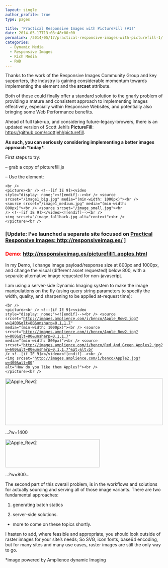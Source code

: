 ```yaml
---
layout: single
author_profile: true
type: pages

title: 'Practical Responsive Images with PictureFill (#1)'
date: 2014-05-17T13:08:48+00:00
permalink: /2014/05/17/practical-responsive-images-with-picturefill-1/
categories:
  - Dynamic Media
  - Responsive Images
  - Rich Media
  - RWD
---
```

Thanks to the work of the Responsive Images Community Group and key supporters, the industry is gaining considerable momentum towards implementing the **<picture>** element and the **srcset** attribute.

Both of these could finally offer a standard solution to the gnarly problem of providing a mature and consistent approach to implementing images effectively, especially within Responsive Websites, and potentially also bringing some Web Performance benefits.

Ahead of full take-up, and considering future-legacy-browers, there is an updated version of Scott Jehl&#8217;s **PictureFill**: <a title="GitHub PictureFIll" href="https://github.com/scottjehl/picturefill" target="_blank">https://github.com/scottjehl/picturefill</a>.

**As such, you can seriously considering implementing a better images approach \*today\*.**

First steps to try:

&#8211; grab a copy of picturefill.js

&#8211; Use the <picture> element:

<code class="prettyprint lang-html">&lt;br />
&lt;picture&gt;&lt;br />
&lt;!--[if IE 9]&gt;&lt;video style="display: none;"&gt;&lt;![endif]--&gt;&lt;br />
&lt;source srcset="/image1_big.jpg" media="(min-width: 1000px)"&gt;&lt;br />
&lt;source srcset="/image1_medium.jpg" media="(min-width: 800px)"&gt;&lt;br />
&lt;source srcset="/image_small.jpg"&gt;&lt;br />
&lt;!--[if IE 9]&gt;&lt;/video&gt;&lt;![endif]--&gt;&lt;br />
&lt;img srcset="/image_fallback.jpg alt="context"&gt;&lt;br />
&lt;/picture&gt;&lt;br />
</code>

### [Update: I&#8217;ve launched a separate site focused on <a title="Practical Responsive Images" href="http://responsiveimag.es/" target="_blank">Practical Responsive Images: http://responsiveimag.es/</a> ]

###

### <span style="color: #ff0000;"><strong>Demo: </strong></span>**<a title="Responsive Images PictureFill Demo" href="http://responsiveimag.es/picturefill1_apples.html" target="_blank">http://responsiveimag.es/picturefill1_apples.html</a>**

In my Demo, I change image payload/response size at 800px and 1000px, and change the visual (different asset requested) below 800, with a separate alternative image requested for non-javascript.

I am using a server-side Dynamic Imaging system to make the image manipulations on the fly (using query string parameters to specify the width, quality, and sharpening to be applied at-request time):

<code class="prettyprint lang-html">&lt;br />
&lt;picture&gt;&lt;br />
&lt;!--[if IE 9]&gt;&lt;video style="display: none;"&gt;&lt;![endif]--&gt;&lt;br />
&lt;source srcset="http://images.amplience.com/i/benco/Apple_Row2.jpg?w=1400&qlt=80&unsharp=0,1,1,7" media="(min-width: 1000px)"&gt;&lt;br />
&lt;source srcset="http://images.amplience.com/i/benco/Apple_Row2.jpg?w=800&qlt=80&unsharp=0,1,1,7" media="(min-width: 800px)"&gt;&lt;br />
&lt;source srcset="http://images.amplience.com/i/benco/Red_And_Green_Apples2.jpg?w=600&qlt=80&unsharp=0,1,1,7"&gt;&lt;br />
&lt;!--[if IE 9]&gt;&lt;/video&gt;&lt;![endif]--&gt;&lt;br />
&lt;img srcset="http://images.amplience.com/i/benco/Apple2.jpg?w=400&qlt=80" alt="How do you like them Apples?"&gt;&lt;br />
&lt;/picture&gt;&lt;br />
</code>

<img class="aligncenter wp-image-1762" src="http://ox10.it/allbs/wp-content/uploads/2014/05/Apple_Row2.jpg" alt="Apple_Row2" width="500" height="149" srcset="/images/allbsuploads/2014/05/Apple_Row2-300x89.jpg 300w, /images/allbsuploads/2014/05/Apple_Row2-1024x304.jpg 1024w, /images/allbsuploads/2014/05/Apple_Row2-900x267.jpg 900w, /images/allbsuploads/2014/05/Apple_Row2.jpg 3253w" sizes="(max-width: 500px) 100vw, 500px" />

&#8230;?w=1400

<img class="aligncenter wp-image-1762 size-medium" src="http://ox10.it/allbs/wp-content/uploads/2014/05/Apple_Row2-300x89.jpg" alt="Apple_Row2" width="300" height="89" srcset="/images/allbsuploads/2014/05/Apple_Row2-300x89.jpg 300w, /images/allbsuploads/2014/05/Apple_Row2-1024x304.jpg 1024w, /images/allbsuploads/2014/05/Apple_Row2-900x267.jpg 900w" sizes="(max-width: 300px) 100vw, 300px" />

&#8230;?w=800&#8230;

The second part of this overall problem, is in the workflows and solutions for actually sourcing and serving all of those image variants. There are two fundamental approaches:

1) generating batch statics

2) server-side solutions.

* more to come on these topics shortly.

I hasten to add, where feasible and appropriate, you should look outside of raster images for your site&#8217;s needs; So SVG, icon fonts, base64 encoding, but for many sites and many use cases, raster images are still the only way to go.

*image powered by Amplience dynamic Imaging
